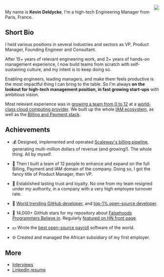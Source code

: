 <img align="right" src="https://github-readme-stats.vercel.app/api?username=kdeldycke&show_icons=true&text_color=718096&hide_title=true"/>

My name is **Kevin Deldycke**, I'm a high-tech Engineering Manager from Paris, France.


## Short Bio

I held various positions in several industries and sectors as VP, Product Manager, Founding Engineer and Consultant.

After 15+ years of relevant engineering work, and 2+ years of hands-on management experience, I now build teams from scratch with self-sustaining culture, and my intent is to keep doing so.

Enabling engineers, leading managers, and make them feels productive is the most impactful thing I can bring to the table. So I'm always **on the lookout for high-tech management position, in fast growing start-ups** with ambitious vision.

Most relevant experience was in [growing a team from 0 to 12](https://devtomanager.com/interviews/kevin-deldycke/) at a [world-class cloud computing provider](https://scaleway.com). We built up the whole [IAM ecosystem](https://github.com/kdeldycke/awesome-iam), as well as the [Billing and Payment stack](https://github.com/kdeldycke/awesome-billing).


## Achievements

- 💰 Designed, implemented and operated [Scaleway's billing
pipeline](https://web.archive.org/web/20190315172559/https://scaleway.com/faq/billing/), generating
multi-million dollars of revenue (and growing!). The whole
thing. All by myself.

- 🚀 Then I built a team of 12 people to enhance and expand on the full Billing, Payment and IAM domain of the company. Doing so, I got the fancy title of Product Manager, then VP.

- 🤝 Established lasting trust and loyalty. No one from my team resigned under my authority, in a company with a very high employee turnover rate.

- 🥇 [World trending GitHub
developer](https://kevin.deldycke.com/2017/04/github-top-developer/), and [top-1% open-source
developer](https://kevin.deldycke.com/2011/03/top-1-percent-open-source-developer/).

- 🌟 14,000+ GitHub stars for my repository about [Falsehoods Programmers Believe
in](https://github.com/kdeldycke/awesome-falsehood). Regularly [featured on HN front page](https://github.com/kdeldycke/awesome-falsehood/blob/main/assets/in-the-media.md).

- 💵 Wrote the [best open-source
payroll](https://kevin.deldycke.com/2008/06/best-open-source-payroll-software/)
software of the world.

- 🌐 Created and managed the African subsidiary of my first employer.


## More

* [Interviews](https://kevin.deldycke.com/about/#interviews)
* [LinkedIn resume](https://www.linkedin.com/in/kevindeldycke/)
